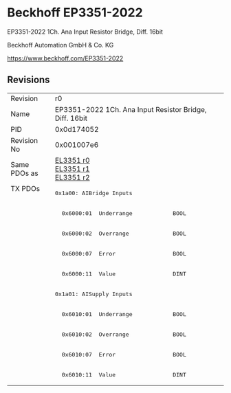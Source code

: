 # Beckhoff EP3351-2022

EP3351-2022 1Ch. Ana Input Resistor Bridge, Diff. 16bit 

Beckhoff Automation GmbH & Co. KG

https://www.beckhoff.com/EP3351-2022

## Revisions
<table>
<tr >
<td>Revision</td>
<td><div class="foo">r0</div></td>
</tr>
<tr >
<td>Name</td>
<td><div class="foo">EP3351-2022 1Ch. Ana Input Resistor Bridge, Diff. 16bit </div></td>
</tr>
<tr >
<td>PID</td>
<td><div class="foo">0x0d174052</div></td>
</tr>
<tr >
<td>Revision No</td>
<td>0x001007e6</td>
</tr>
<tr >
<td>Same PDOs as</td>
<td><a href="EL3351">EL3351 r0</a><br/><a href="EL3351">EL3351 r1</a><br/><a href="EL3351">EL3351 r2</a></td>
</tr>
<tr class="txpdo pdosection">
<td rowspan=10 valign=top>TX PDOs</td>
<td><pre>0x1a00: AIBridge Inputs </pre></td>
<td></td>
</tr>
<tr class="txpdo">
<td><pre>  0x6000:01  Underrange            BOOL</pre></td>
</tr>
<tr class="txpdo">
<td><pre>  0x6000:02  Overrange             BOOL</pre></td>
</tr>
<tr class="txpdo">
<td><pre>  0x6000:07  Error                 BOOL</pre></td>
</tr>
<tr class="txpdo">
<td><pre>  0x6000:11  Value                 DINT</pre></td>
</tr>
<tr class="txpdo pdosection">
<td><pre>0x1a01: AISupply Inputs </pre></td>
</tr>
<tr class="txpdo">
<td><pre>  0x6010:01  Underrange            BOOL</pre></td>
</tr>
<tr class="txpdo">
<td><pre>  0x6010:02  Overrange             BOOL</pre></td>
</tr>
<tr class="txpdo">
<td><pre>  0x6010:07  Error                 BOOL</pre></td>
</tr>
<tr class="txpdo">
<td><pre>  0x6010:11  Value                 DINT</pre></td>
</tr>
</table>
